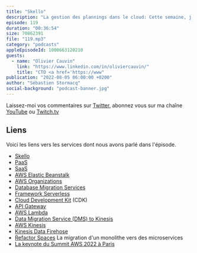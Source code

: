 ```yaml
---
title: "Skello"
description: "La gestion des plannings dans le cloud: Cette semaine, j'ai rencontré Skello, un SaaS pour gèrer vos plannings et optimiser la gestion de vos équipes. On parle de leur migration d'une plate-forme PaaS vers AWS. Mais ca consiste en quoi exactement de construire une solution de type Software-as-a-Service sur AWS ? On aborde le sujet d'optimisation de coûts : une mauvaise surprise le premier mois (x2) pour comprendre quoi optimiser, pour finalement divisier la deuxième facture par deux, puis encore réduire de 37% par la suite. On parle aussi de migration de certaines applications vers du serverless avec AWS Lambda et DynamoDB."
episode: 119
duration: "00:36:54"
size: 70862391
file: "119.mp3"
category: "podcasts"
appleEpisodeId: 1000663120210
guests:
  - name: "Olivier Cauvin"
    link: "https://www.linkedin.com/in/oliviercauvin/"
    title: "CTO <a href='https://www"
publication: "2022-08-05 06:00:00 +0200"
author: "Sébastien Stormacq"
social-background: "podcast-banner.jpg"
---
```


Laissez-moi vos commentaires sur [Twitter](https://twitter.com/sebsto), abonnez vous sur ma chaîne [YouTube](https://www.youtube.com/sebsto) ou [Twitch.tv](https://www.twitch.tv/sebAWS)

## Liens

Voici les liens vers les services dont nous avons parlé dans l'épisode.

- [Skello](https://www.skello.io)
- [PaaS](https://fr.wikipedia.org/wiki/Platform_as_a_service)
- [SaaS](https://fr.wikipedia.org/wiki/Software_as_a_service)
- [AWS Elastic Beanstalk](https://docs.aws.amazon.com/elasticbeanstalk/latest/dg/Welcome.html)
- [AWS Organizations](https://docs.aws.amazon.com/organizations/latest/userguide/orgs_introduction.html)
- [Database Migration Services](https://docs.aws.amazon.com/dms/latest/userguide/Welcome.html)
- [Framework Serverless](https://www.serverless.com/)
- [Cloud Development Kit](https://github.com/aws/aws-cdk) (CDK)
- [API Gateway](https://docs.aws.amazon.com/apigateway/latest/developerguide/welcome.html)
- [AWS Lambda](https://docs.aws.amazon.com/lambda/latest/dg/welcome.html)
- [Data Migration Service (DMS) to Kinesis](https://docs.aws.amazon.com/dms/latest/userguide/CHAP_Target.Kinesis.html)
- [AWS Kinesis](https://docs.aws.amazon.com/streams/latest/dev/introduction.html)
- [Kinesis Data Firehose](https://docs.aws.amazon.com/firehose/latest/dev/what-is-this-service.html)
- [Refactor Spaces](https://docs.aws.amazon.com/migrationhub-refactor-spaces/latest/userguide/what-is-mhub-refactor-spaces.html) La migration d'un monolithe vers des microservices
- [La keynote du Summit AWS 2022 à Paris]()